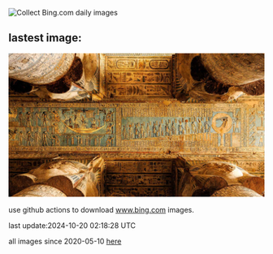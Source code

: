 ![Collect Bing.com daily images](https://github.com/counter2015/bing-daily-images/workflows/Collect%20Bing.com%20daily%20images/badge.svg)
## lastest image:
![](images/img.jpg)

use github actions to download www.bing.com images.

last update:2024-10-20 02:18:28 UTC

all images since 2020-05-10 [here](https://github.com/counter2015/bing-daily-images/tree/master/images) 
